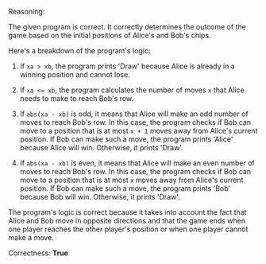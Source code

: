Reasoning:

The given program is correct. It correctly determines the outcome of the game based on the initial positions of Alice's and Bob's chips.

Here's a breakdown of the program's logic:

1. If `xa > xb`, the program prints 'Draw' because Alice is already in a winning position and cannot lose.

2. If `xa <= xb`, the program calculates the number of moves `x` that Alice needs to make to reach Bob's row.

3. If `abs(xa - xb)` is odd, it means that Alice will make an odd number of moves to reach Bob's row. In this case, the program checks if Bob can move to a position that is at most `x + 1` moves away from Alice's current position. If Bob can make such a move, the program prints 'Alice' because Alice will win. Otherwise, it prints 'Draw'.

4. If `abs(xa - xb)` is even, it means that Alice will make an even number of moves to reach Bob's row. In this case, the program checks if Bob can move to a position that is at most `x` moves away from Alice's current position. If Bob can make such a move, the program prints 'Bob' because Bob will win. Otherwise, it prints 'Draw'.

The program's logic is correct because it takes into account the fact that Alice and Bob move in opposite directions and that the game ends when one player reaches the other player's position or when one player cannot make a move.

Correctness: **True**